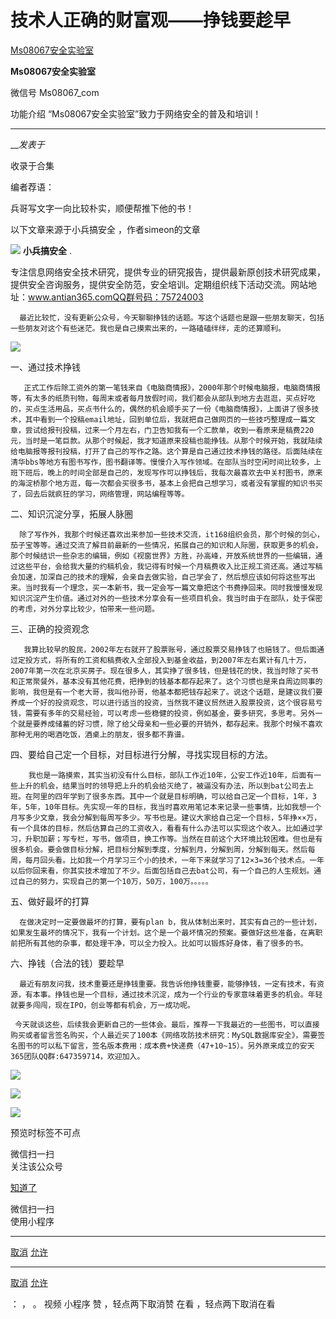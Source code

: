 #  技术人正确的财富观——挣钱要趁早

[ Ms08067安全实验室 ](javascript:void\(0\);)

**Ms08067安全实验室** ![]()

微信号 Ms08067_com

功能介绍 “Ms08067安全实验室”致力于网络安全的普及和培训！

____

___发表于_

收录于合集

编者荐语：

兵哥写文字一向比较朴实，顺便帮推下他的书！

以下文章来源于小兵搞安全 ，作者simeon的文章

![](http://wx.qlogo.cn/mmhead/Q3auHgzwzM7M0J3UEmoBKaibVjGic39srg6vG1uRQN80cicLJsSImpcpA/0)
**小兵搞安全** .

专注信息网络安全技术研究，提供专业的研究报告，提供最新原创技术研究成果，提供安全咨询服务，提供安全防范，安全培训。定期组织线下活动交流。网站地址：www.antian365.comQQ群号码：75724003

      最近比较忙，没有更新公众号，今天聊聊挣钱的话题。写这个话题也是跟一些朋友聊天，包括一些朋友对这个有些迷茫。我也是自己摸索出来的，一路磕磕绊绊，走的还算顺利。  

![](https://gitee.com/fuli009/images/raw/master/public/20221108082456.png)

一、通过技术挣钱  

       正式工作后除工资外的第一笔钱来自《电脑商情报》，2000年那个时候电脑报，电脑商情报等，有太多的纸质刊物，每周末或者每月放假时间，我们都会从部队到地方去逛逛，买点好吃的，买点生活用品，买点书什么的，偶然的机会顺手买了一份《电脑商情报》，上面讲了很多技术，其中看到一个投稿email地址，回到单位后，我就把自己做网页的一些技巧整理成一篇文章，尝试给报刊投稿，过来一个月左右，门卫告知我有一个汇款单，收到一看原来是稿费220元，当时是一笔巨款。从那个时候起，我才知道原来投稿也能挣钱。从那个时候开始，我就陆续给电脑报等报刊投稿，打开了自己的写作之路。这个算是自己通过技术挣钱的路径。后面陆续在清华bbs等地方有图书写作，图书翻译等。慢慢介入写作领域。在部队当时空闲时间比较多，上班下班后，晚上的时间全部是自己的，发现写作可以挣钱后，我每次最喜欢去中关村图书，原来的海淀桥那个地方逛，每一次都会买很多书，基本上会把自己想学习，或者没有掌握的知识书买了，回去后就疯狂的学习，网络管理，网站编程等等。

二、知识沉淀分享，拓展人脉圈

      除了写作外，我那个时候还喜欢出来参加一些技术交流，it168组织会员，那个时候的剑心，茄子宝等等。通过交流了解目前最新的一些情况，拓展自己的知识和人际圈，获取更多的机会，那个时候结识一些杂志的编辑，例如《视窗世界》方胜，孙高峰，开放系统世界的一些编辑，通过这些平台，会给我大量的约稿机会，我记得有时候一个月稿费收入比正规工资还高。通过写稿会加速，加深自己的技术的理解，会亲自去做实验，自己学会了，然后想应该如何将这些写出来。当时我有一个理念，买一本新书，我一定会写一篇文章把这个书费挣回来。同时我慢慢发现知识沉淀产生价值。通过对外的一些技术分享会有一些项目机会。我当时由于在部队，处于保密的考虑，对外分享比较少，怕带来一些问题。

三、正确的投资观念

       我算比较早的股民，2002年左右就开了股票账号，通过股票交易挣钱了也赔钱了。但后面通过定投方式，将所有的工资和稿费收入全部投入到基金收益，到2007年左右累计有几十万，2007年第一次在北京买房子。现在很多人，其实挣了很多钱，但是钱花的快，我当时除了买书和正常聚餐外，基本没有其他花费，把挣到的钱基本都存起来了。这个习惯也是来自周边同事的影响，我但是有一个老大哥，我叫他孙哥，他基本都把钱存起来了。说这个话题，是建议我们要养成一个好的投资观念，可以进行适当的投资，当然我不建议贸然进入股票投资，这个很容易亏钱，需要有多年的交易经验，可以考虑一些稳健的投资，例如基金，要多研究，多思考。另外一个就是要养成储蓄的好习惯，除了给父母亲和一些必要的开销外，都存起来。我那个时候不喜欢那种无用的喝酒吃饭，酒桌上的朋友，很多都不靠谱。  

四、要给自己定一个目标，对目标进行分解，寻找实现目标的方法。  

        我也是一路摸索，其实当初没有什么目标，部队工作近10年，公安工作近10年，后面有一些上升的机会，结果当时的领导把上升的机会给灭绝了，被逼没有办法，所以到bat公司去上班。在阿里的四年学到了很多东西。其中一个就是目标明确，可以给自己定一个目标，1年，3年，5年，10年目标。先实现一年的目标，我当时喜欢用笔记本来记录一些事情，比如我想一个月写多少文章，我会分解到每周写多少。写书也是。建议大家给自己定一个目标，5年挣××万，有一个具体的目标，然后估算自己的工资收入，看看有什么办法可以实现这个收入。比如通过学习，升职加薪；写专栏，写书，做项目，换工作等。当然在目前这个大环境比较困难。但也是有很多机会。要会做目标分解，把目标分解到季度，分解到月，分解到周，分解到每天。然后每周，每月回头看。比如我一个月学习三个小的技术，一年下来就学习了12×3=36个技术点。一年以后你回来看，你其实技术增加了不少。后面包括自己去bat公司，有一个自己的人生规划。通过自己的努力，实现自己的第一个10万，50万，100万。。。。。  

五、做好最坏的打算

      在做决定时一定要做最坏的打算，要有plan b，我从体制出来时，其实有自己的一些计划，如果发生最坏的情况下，我有一个计划。这个是一个最坏情况的预案。要做好这些准备，在离职前把所有其他的杂事，都处理干净，可以全力投入。比如可以锻炼好身体，看了很多的书。

六、挣钱（合法的钱）要趁早  

      最近有朋友问我，技术重要还是挣钱重要。我告诉他挣钱重要，能够挣钱，一定有技术，有资源，有本事。挣钱也是一个目标，通过技术沉淀，成为一个行业的专家意味着更多的机会。年轻就要多闯闯，现在IPO，创业等都有机会，万一成功呢。

     今天就谈这些，后续我会更新自己的一些体会。最后，推荐一下我最近的一些图书，可以直接购买或者留言签名购买，个人最近买了100本《网络攻防技术研究：MySQL数据库安全》，需要签名图书的可以私下留言，签名版本费用：成本费+快递费（47+10~15）。另外原来成立的安天365团队QQ群:647359714，欢迎加入。

![](https://gitee.com/fuli009/images/raw/master/public/20221108082508.png)

![](https://gitee.com/fuli009/images/raw/master/public/20221108082509.png)

![](https://gitee.com/fuli009/images/raw/master/public/20221108082510.png)

  

预览时标签不可点

微信扫一扫  
关注该公众号

[知道了](javascript:;)

微信扫一扫  
使用小程序

****

[取消](javascript:void\(0\);) [允许](javascript:void\(0\);)

****

[取消](javascript:void\(0\);) [允许](javascript:void\(0\);)

： ， 。   视频 小程序 赞 ，轻点两下取消赞 在看 ，轻点两下取消在看

